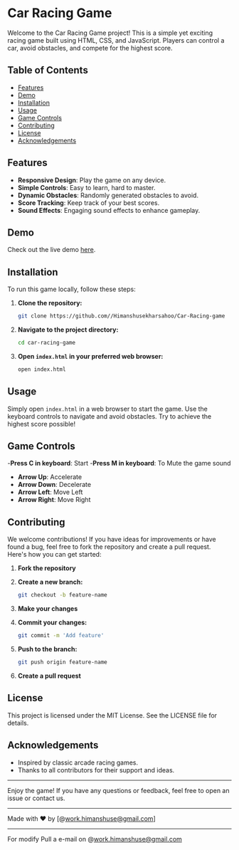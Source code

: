 # Car Racing Game

Welcome to the Car Racing Game project! This is a simple yet exciting racing game built using HTML, CSS, and JavaScript. Players can control a car, avoid obstacles, and compete for the highest score.

## Table of Contents

- [Features](#features)
- [Demo](#demo)
- [Installation](#installation)
- [Usage](#usage)
- [Game Controls](#game-controls)
- [Contributing](#contributing)
- [License](#license)
- [Acknowledgements](#acknowledgements)

## Features

- **Responsive Design**: Play the game on any device.
- **Simple Controls**: Easy to learn, hard to master.
- **Dynamic Obstacles**: Randomly generated obstacles to avoid.
- **Score Tracking**: Keep track of your best scores.
- **Sound Effects**: Engaging sound effects to enhance gameplay.

## Demo

Check out the live demo [here](#).

## Installation

To run this game locally, follow these steps:

1. **Clone the repository:**

    ```bash
    git clone https://github.com//Himanshusekharsahoo/Car-Racing-game
    ```

2. **Navigate to the project directory:**

    ```bash
    cd car-racing-game
    ```

3. **Open `index.html` in your preferred web browser:**

    ```bash
    open index.html
    ```

## Usage

Simply open `index.html` in a web browser to start the game. Use the keyboard controls to navigate and avoid obstacles. Try to achieve the highest score possible!

## Game Controls

-**Press C in keyboard**: Start
-**Press M in keyboard**: To Mute the game sound
- **Arrow Up**: Accelerate
- **Arrow Down**: Decelerate
- **Arrow Left**: Move Left
- **Arrow Right**: Move Right

## Contributing

We welcome contributions! If you have ideas for improvements or have found a bug, feel free to fork the repository and create a pull request. Here's how you can get started:

1. **Fork the repository**
2. **Create a new branch:**

    ```bash
    git checkout -b feature-name
    ```

3. **Make your changes**
4. **Commit your changes:**

    ```bash
    git commit -m 'Add feature'
    ```

5. **Push to the branch:**

    ```bash
    git push origin feature-name
    ```

6. **Create a pull request**

## License

This project is licensed under the MIT License. See the LICENSE file for details.

## Acknowledgements

- Inspired by classic arcade racing games.
- Thanks to all contributors for their support and ideas.

---

Enjoy the game! If you have any questions or feedback, feel free to open an issue or contact us.

---

Made with ❤️ by [@work.himanshuse@gmail.com]

---

For modify Pull a e-mail on @work.himanshuse@gmail.com

